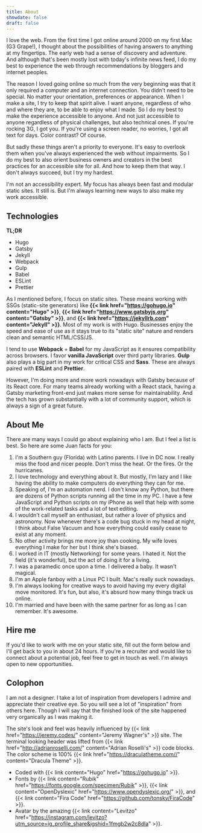 ```yaml
---
title: About
showdate: false
draft: false
---
```


I love the web. From the first time I got online around 2000 on my first Mac (G3 Grape!), I thought about the possibilities of having answers to anything at my fingertips. The early web had a sense of discovery and adventure. And although that's been mostly lost with today's infinite news feed, I do my best to experience the web through recommendations by bloggers and internet peoples.

The reason I loved going online so much from the very beginning was that it only required a computer and an internet connection. You didn't need to be special. No matter your orientation, preferences or appearance. When I make a site, I try to keep that spirit alive. I want anyone, regardless of who and where they are, to be able to enjoy what I made. So I do my best to make the experience accessible to anyone. And not just accessible to anyone regardless of physical challenges, but also technical ones. If you're rocking 3G, I got you. If you're using a screen reader, no worries, I got alt text for days. Color contrast? Of course.

But sadly these things aren't a priority to everyone. It's easy to overlook them when you've always experienced the web without impairments. So I do my best to also orient business owners and creators in the best practices for an accessible site for all. And how to keep them that way. I don't always succeed, but I try my hardest.

I'm not an accessibility expert. My focus has always been fast and modular static sites. It still is. But I'm always learning new ways to also make my work accessible.

## Technologies
**TL;DR**
- Hugo
- Gatsby
- Jekyll
- Webpack
- Gulp
- Babel
- ESLint
- Prettier

As I mentioned before, I focus on static sites. These means working with SSGs (static-site generators) like **{{< link href="https://gohugo.io" content="Hugo" >}}**, **{{< link href="https://www.gatsbyjs.org" content="Gatsby" >}}**, and **{{< link href="https://jekyllrb.com" content="Jekyll" >}}**. Most of my work is with Hugo. Businesses enjoy the speed and ease of use as it stays true to its "static site" nature and renders clean and semantic HTML/CSS/JS.

I tend to use **Webpack** + **Babel** for my JavaScript as it ensures compatibility across browsers. I favor **vanilla JavaScript** over third party libraries. **Gulp** also plays a big part in my work for critical CSS and **Sass**. These are always paired with **ESLint** and **Prettier**.

However, I'm doing more and more work nowadays with Gatsby because of its React core. For many teams already working with a React stack, having a Gatsby marketing front-end just makes more sense for maintainability. And the tech has grown substantially with a lot of community support, which is always a sign of a great future.

## About Me
There are many ways I could go about explaining who I am. But I feel a list is best. So here are some Juan facts for you:

1. I'm a Southern guy (Florida) with Latino parents. I live in DC now. I really miss the food and nicer people. Don't miss the heat. Or the fires. Or the hurricanes.
2. I love technology and everything about it. But mostly, I'm lazy and I like having the ability to make computers do everything they can for me.
3. Speaking of, I'm an automation nerd. I don't know any Python, but there are dozens of Python scripts running all the time in my PC. I have a few JavaScript and Python scripts on my iPhone as well that help with some of the work-related tasks and a lot of text editing.
4. I wouldn't call myself an enthusiast, but rather a lover of physics and astronomy. Now whenever there's a code bug stuck in my head at night, I think about False Vacuum and how everything could easily cease to exist at any moment.
5. No other activity brings me more joy than cooking. My wife loves everything I make for her but I think she's biased.
6. I worked in IT (mostly Networking) for some years. I hated it. Not the field (it's wonderful), but the act of doing it for a living.
7. I was a paramedic once upon a time. I delivered a baby. It wasn't magical.
8. I'm an Apple fanboy with a Linux PC I built. Mac's really suck nowadays.
9. I'm always looking for creative ways to avoid having my every digital move monitored. It's fun, but also, it's absurd how many things track us online.
10. I'm married and have been with the same partner for as long as I can remember. It's awesome.

## Hire me
If you'd like to work with me on your static site, fill out the form below and I'll get back to you in about 24 hours. If you're a recruiter and would like to connect about a potential job, feel free to get in touch as well. I'm always open to new opportunities.

## Colophon
I am not a designer. I take a lot of inspiration from developers I admire and appreciate their creative eye. So you will see a lot of "inspiration" from others here. Though I will say that the finished look of the site happened very organically as I was making it.

The site's look and feel was heavily influenced by {{< link href="https://jeremy.codes/" content="Jeremy Wagner's" >}} site. The terminal looking header was lifted from {{< link href="http://adrianroselli.com/" content="Adrian Roselli's" >}} code blocks. The color scheme is 100% {{< link href="https://draculatheme.com//" content="Dracula Theme" >}}.

* Coded with {{< link content="Hugo" href="https://gohugo.io" >}}.
* Fonts by {{< link content="Rubik" href="https://fonts.google.com/specimen/Rubik" >}}, {{< link content="OpenDyslexic" href="https://www.opendyslexic.org/" >}}, and {{< link content="Fira Code" href="https://github.com/tonsky/FiraCode" >}}.
* Avatar by the amazing {{< link content="Levitzo" href="https://instagram.com/levitzo?utm_source=ig_profile_share&igshid=1fmgb2w2c8dla" >}}.